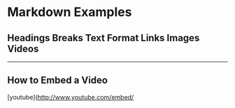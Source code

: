 # Markdown Examples
## Headings Breaks Text Format Links Images Videos
***

## How to Embed a Video

[youtube](http://www.youtube.com/embed/








